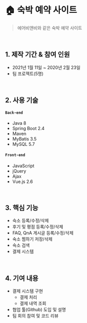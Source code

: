 # 🏠 숙박 예약 사이트

>에어비앤비와 같은 숙박 예약 사이트

</br>

## 1. 제작 기간 & 참여 인원

-  2021년 1월 11일 ~ 2020년 2월 23일 
- 팀 프로젝트(5명)

</br>

## 2. 사용 기술

#### `Back-end`

  - Java 8
  - Spring Boot 2.4
  - Maven
  - MyBatis 3.5
  - MySQL 5.7

#### `Front-end`

- JavaScript
- jQuery
- Ajax
- Vue.js 2.6

</br>


## 3. 핵심 기능

* 숙소 등록/수정/삭제
* 후기 및 평점 등록/수정/삭제
* FAQ, QnA 게시글 등록/수정/삭제
* 숙소 찜하기 저장/삭제
* 숙소 검색
* 결제 시스템

</br>

## 4. 기여 내용

* 결제 시스템 구현
  * 결제 처리
  * 결제 내역 조회
* 협업 툴(Github) 도입 및 설명
* 팀 회의 참여 및 코드 리뷰

